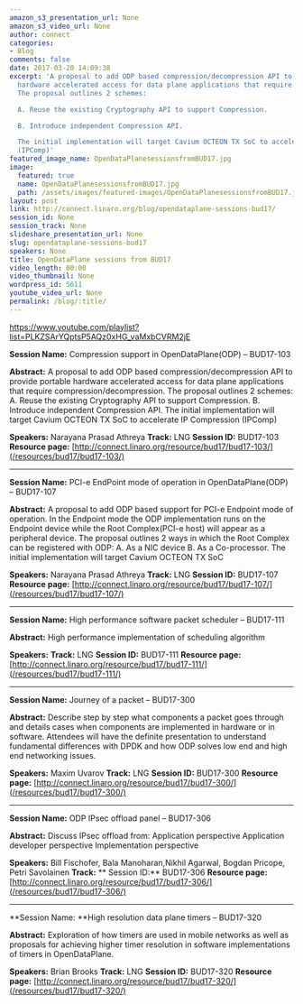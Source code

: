 ```yaml
---
amazon_s3_presentation_url: None
amazon_s3_video_url: None
author: connect
categories:
- Blog
comments: false
date: 2017-03-20 14:09:38
excerpt: 'A proposal to add ODP based compression/decompression API to provide portable
  hardware accelerated access for data plane applications that require compression/decompression.
  The proposal outlines 2 schemes:

  A. Reuse the existing Cryptography API to support Compression.

  B. Introduce independent Compression API.

  The initial implementation will target Cavium OCTEON TX SoC to accelerate IP Compression
  (IPComp)'
featured_image_name: OpenDataPlanesessionsfromBUD17.jpg
image:
  featured: true
  name: OpenDataPlanesessionsfromBUD17.jpg
  path: /assets/images/featured-images/OpenDataPlanesessionsfromBUD17.jpg
layout: post
link: http://connect.linaro.org/blog/opendataplane-sessions-bud17/
session_id: None
session_track: None
slideshare_presentation_url: None
slug: opendataplane-sessions-bud17
speakers: None
title: OpenDataPlane sessions from BUD17
video_length: 00:00
video_thumbnail: None
wordpress_id: 5611
youtube_video_url: None
permalink: /blog/:title/
---
```


https://www.youtube.com/playlist?list=PLKZSArYQptsP5AQz0xHG_vaMxbCVRM2jE

**Session Name:** Compression support in OpenDataPlane(ODP) – BUD17-103

**Abstract:**
A proposal to add ODP based compression/decompression API to provide portable hardware accelerated access for data plane applications that require compression/decompression. The proposal outlines 2 schemes:
A. Reuse the existing Cryptography API to support Compression.
B. Introduce independent Compression API.
The initial implementation will target Cavium OCTEON TX SoC to accelerate IP Compression (IPComp)

**Speakers:** Narayana Prasad Athreya
**Track:** LNG
**Session ID:** BUD17-103
**Resource page:** [http://connect.linaro.org/resource/bud17/bud17-103/](/resources/bud17/bud17-103/)



* * *



**Session Name:** PCI-e EndPoint mode of operation in OpenDataPlane(ODP) – BUD17-107

**Abstract:**
A proposal to add ODP based support for PCI-e Endpoint mode of operation. In the Endpoint mode the ODP implementation runs on the Endpoint device while the Root Complex(PCI-e host) will appear as a peripheral device. The proposal outlines 2 ways in which the Root Complex can be registered with ODP:
A. As a NIC device
B. As a Co-processor.
The initial implementation will target Cavium OCTEON TX SoC

**Speakers:** Narayana Prasad Athreya
**Track:** LNG
**Session ID:** BUD17-107
**Resource page:** [http://connect.linaro.org/resource/bud17/bud17-107/](/resources/bud17/bud17-107/)



* * *



**Session Name:** High performance software packet scheduler – BUD17-111

**Abstract:** High performance implementation of scheduling algorithm

**Speakers:**
**Track:** LNG
**Session ID:** BUD17-111
**Resource page:** [http://connect.linaro.org/resource/bud17/bud17-111/](/resources/bud17/bud17-111/)



* * *



**Session Name:** Journey of a packet – BUD17-300

**Abstract:**
Describe step by step what components a packet goes through and details cases when components are implemented in hardware or in software. Attendees will have the definite presentation to understand fundamental differences with DPDK and how ODP solves low end and high end networking issues.

**Speakers:** Maxim Uvarov
**Track:** LNG
**Session ID:** BUD17-300
**Resource page:** [http://connect.linaro.org/resource/bud17/bud17-300/](/resources/bud17/bud17-300/)



* * *



**Session Name:** ODP IPsec offload panel – BUD17-306

**Abstract:**
Discuss IPsec offload from:
Application perspective
Application developer perspective
Implementation perspective

**Speakers:** Bill Fischofer, Bala Manoharan,Nikhil Agarwal, Bogdan Pricope, Petri Savolainen
**Track:**
** Session ID:** BUD17-306
**Resource page:** [http://connect.linaro.org/resource/bud17/bud17-306/](/resources/bud17/bud17-306/)



* * *



**Session Name: **High resolution data plane timers – BUD17-320

**Abstract:**
Exploration of how timers are used in mobile networks as well as proposals for achieving higher timer resolution in software implementations of timers in OpenDataPlane.

**Speakers:** Brian Brooks
**Track:** LNG
**Session ID:** BUD17-320
**Resource page:** [http://connect.linaro.org/resource/bud17/bud17-320/](/resources/bud17/bud17-320/)